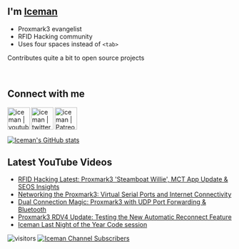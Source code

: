 ## I'm [Iceman][website]

- Proxmark3 evangelist
- RFID Hacking community
- Uses four spaces instead of `<tab>`

Contributes quite a bit to open source projects

<br />

## Connect with me

[<img align="left" alt="iceman | youtube" height="50px" src="https://upload.wikimedia.org/wikipedia/commons/0/09/YouTube_full-color_icon_%282017%29.svg" />][youtube]
[<img align="left" alt="iceman | twitter" height="50px" src="https://upload.wikimedia.org/wikipedia/commons/thumb/6/6b/Twitter_Logo_Blue.png/640px-Twitter_Logo_Blue.png" />][twitter]
[<img align="left" alt="iceman | Patreon" height="50px" src="https://upload.wikimedia.org/wikipedia/commons/5/5a/Patreon_logomark.svg" />][patreon]

<br /><br /><br />

[![Iceman's GitHub stats](https://github-readme-stats.vercel.app/api?username=iceman1001&show_icons=true&theme=calm)](https://github.com/anuraghazra/github-readme-stats)


## Latest YouTube Videos
<!-- YOUTUBE:START -->
- [RFID Hacking Latest:   Proxmark3 &#39;Steamboat Willie&#39;, MCT App Update &amp; SEOS Insights](https://www.youtube.com/watch?v=ZguDg2ZRjTc)
- [Networking the Proxmark3: Virtual Serial Ports and Internet Connectivity](https://www.youtube.com/watch?v=I9-FQTAMULQ)
- [Dual Connection Magic: Proxmark3 with UDP Port Forwarding &amp; Bluetooth](https://www.youtube.com/watch?v=ivKufk74kv4)
- [Proxmark3 RDV4 Update: Testing the New Automatic Reconnect Feature](https://www.youtube.com/watch?v=fyxnXoNRRdU)
- [Iceman Last Night of the Year Code session](https://www.youtube.com/watch?v=J_Kdxe92vOc)
<!-- YOUTUBE:END -->

[website]: http://www.icedev.se
[twitter]: https://twitter.com/herrmann1001
[youtube]: https://www.youtube.com/c/ChrisHerrmann1001
[patreon]: https://www.patreon.com/iceman1001


![visitors](https://visitor-badge.laobi.icu/badge?page_id=iceman1001.iceman1001)
[![Iceman Channel Subscribers](https://img.shields.io/youtube/channel/subscribers/UCwukH1pDTWsv2DuT18dE1RA)](https://www.youtube.com/@iceman1001/)
